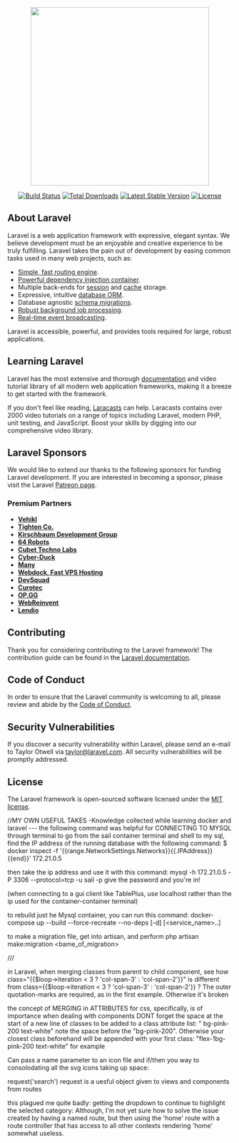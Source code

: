<p align="center"><a href="https://laravel.com" target="_blank"><img src="https://raw.githubusercontent.com/laravel/art/master/logo-lockup/5%20SVG/2%20CMYK/1%20Full%20Color/laravel-logolockup-cmyk-red.svg" width="400"></a></p>

<p align="center">
<a href="https://travis-ci.org/laravel/framework"><img src="https://travis-ci.org/laravel/framework.svg" alt="Build Status"></a>
<a href="https://packagist.org/packages/laravel/framework"><img src="https://img.shields.io/packagist/dt/laravel/framework" alt="Total Downloads"></a>
<a href="https://packagist.org/packages/laravel/framework"><img src="https://img.shields.io/packagist/v/laravel/framework" alt="Latest Stable Version"></a>
<a href="https://packagist.org/packages/laravel/framework"><img src="https://img.shields.io/packagist/l/laravel/framework" alt="License"></a>
</p>

## About Laravel

Laravel is a web application framework with expressive, elegant syntax. We believe development must be an enjoyable and creative experience to be truly fulfilling. Laravel takes the pain out of development by easing common tasks used in many web projects, such as:

- [Simple, fast routing engine](https://laravel.com/docs/routing).
- [Powerful dependency injection container](https://laravel.com/docs/container).
- Multiple back-ends for [session](https://laravel.com/docs/session) and [cache](https://laravel.com/docs/cache) storage.
- Expressive, intuitive [database ORM](https://laravel.com/docs/eloquent).
- Database agnostic [schema migrations](https://laravel.com/docs/migrations).
- [Robust background job processing](https://laravel.com/docs/queues).
- [Real-time event broadcasting](https://laravel.com/docs/broadcasting).

Laravel is accessible, powerful, and provides tools required for large, robust applications.

## Learning Laravel

Laravel has the most extensive and thorough [documentation](https://laravel.com/docs) and video tutorial library of all modern web application frameworks, making it a breeze to get started with the framework.

If you don't feel like reading, [Laracasts](https://laracasts.com) can help. Laracasts contains over 2000 video tutorials on a range of topics including Laravel, modern PHP, unit testing, and JavaScript. Boost your skills by digging into our comprehensive video library.

## Laravel Sponsors

We would like to extend our thanks to the following sponsors for funding Laravel development. If you are interested in becoming a sponsor, please visit the Laravel [Patreon page](https://patreon.com/taylorotwell).

### Premium Partners

- **[Vehikl](https://vehikl.com/)**
- **[Tighten Co.](https://tighten.co)**
- **[Kirschbaum Development Group](https://kirschbaumdevelopment.com)**
- **[64 Robots](https://64robots.com)**
- **[Cubet Techno Labs](https://cubettech.com)**
- **[Cyber-Duck](https://cyber-duck.co.uk)**
- **[Many](https://www.many.co.uk)**
- **[Webdock, Fast VPS Hosting](https://www.webdock.io/en)**
- **[DevSquad](https://devsquad.com)**
- **[Curotec](https://www.curotec.com/services/technologies/laravel/)**
- **[OP.GG](https://op.gg)**
- **[WebReinvent](https://webreinvent.com/?utm_source=laravel&utm_medium=github&utm_campaign=patreon-sponsors)**
- **[Lendio](https://lendio.com)**

## Contributing

Thank you for considering contributing to the Laravel framework! The contribution guide can be found in the [Laravel documentation](https://laravel.com/docs/contributions).

## Code of Conduct

In order to ensure that the Laravel community is welcoming to all, please review and abide by the [Code of Conduct](https://laravel.com/docs/contributions#code-of-conduct).

## Security Vulnerabilities

If you discover a security vulnerability within Laravel, please send an e-mail to Taylor Otwell via [taylor@laravel.com](mailto:taylor@laravel.com). All security vulnerabilities will be promptly addressed.

## License

The Laravel framework is open-sourced software licensed under the [MIT license](https://opensource.org/licenses/MIT).


//MY OWN USEFUL TAKES -Knowledge collected while learning docker and laravel
--- the following command was helpful for CONNECTING TO MYSQL through terminal
to go from the sail container terminal and shell to my sql, find the IP address of the 
running database with the following command:
$ docker inspect -f '{{range.NetworkSettings.Networks}}{{.IPAddress}}{{end}}' <name or hash of database container>
172.21.0.5

then take the ip address and use it with this command:
mysql -h 172.21.0.5 -P 3306 --protocol=tcp -u sail -p
give the password and you're in!

(when connecting to a gui client like TablePlus, use localhost rather than the ip used for the container-container terminal)

to rebuild just he Mysql container, you can run this command:
docker-compose up --build --force-recreate --no-deps [-d] [<service_name>..]

to make a migration file, get into artisan, and perform
php artisan make:migration <bame_of_migration>

///

in Laravel, when merging classes from parent to child component, see how
class="{{$loop->iteration < 3 ? 'col-span-3' : 'col-span-2'}}" 
is different from 
class={{$loop->iteration < 3 ? 'col-span-3' : 'col-span-2'}}
?  The outer quotation-marks are required, as in the first example.  Otherwise it's broken

the concept of MERGING in ATTRIBUTES for css, specifically, is of importance when dealing with components
DONT forget the space at the start of a new line of classes to be added to a class attribute list: " bg-pink-200 text-white"
note the space before the "bg-pink-200".  Otherwise your closest class beforehand will be appended with your first class:
"flex-1bg-pink-200 text-white" for example

Can pass a name parameter to an icon file and if/then you way to consolodating all the svg icons taking up space:
<x-icon name="down-arrow">

request('search') request is a uesful object given to views and components from routes

this plagued me quite badly: getting the dropdown to continue to highlight the selected category:
  <x-dropdown-item href="/?category={{$category->slug}}" :active='request()->fullUrlIs("*?category={$category->slug}*")'>
Although, I'm not yet sure how to solve the issue created by having a named route, but then using the 'home' route
with a route controller that has access to all other contexts rendering 'home' somewhat useless.
